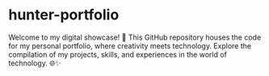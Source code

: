 # hunter-portfolio
Welcome to my digital showcase! 🚀 This GitHub repository houses the code for my personal portfolio, where creativity meets technology. Explore the compilation of my projects, skills, and experiences in the world of technology. 🌐✨
